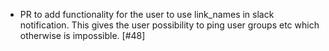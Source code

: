 * PR to add functionality for the user to use link_names in slack notification. This gives the user possibility to ping user groups etc which otherwise is impossible. [#48]
